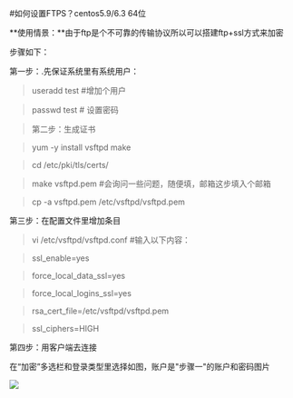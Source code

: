 <!-- --- tag:  linux centos 云主机  ftp 进阶  -->

<!-- --- title: 如何设置FTPS？centos5.9/6.3 64位 -->
#如何设置FTPS？centos5.9/6.3 64位

**使用情景：**由于ftp是个不可靠的传输协议所以可以搭建ftp+ssl方式来加密

步骤如下：


第一步：.先保证系统里有系统用户：


> useradd test    #增加个用户

> passwd  test   # 设置密码


>第二步：生成证书

>yum -y install   vsftpd  make

>cd /etc/pki/tls/certs/

>make vsftpd.pem   #会询问一些问题，随便填，邮箱这步填入个邮箱

>cp -a vsftpd.pem /etc/vsftpd/vsftpd.pem

第三步：在配置文件里增加条目

>vi /etc/vsftpd/vsftpd.conf   #输入以下内容：


> ssl_enable=yes

> force_local_data_ssl=yes

> force_local_logins_ssl=yes

> rsa_cert_file=/etc/vsftpd/vsftpd.pem

> ssl_ciphers=HIGH       


第四步：用客户端去连接


在“加密”多选栏和登录类型里选择如图，账户是"步骤一"的账户和密码图片 

![](http://kb.51hosting.com/kb/ftps.png)